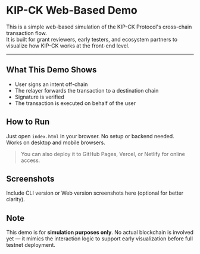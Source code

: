 # KIP-CK Web-Based Demo

This is a simple web-based simulation of the KIP-CK Protocol's cross-chain transaction flow.  
It is built for grant reviewers, early testers, and ecosystem partners to visualize how KIP-CK works at the front-end level.

---

## What This Demo Shows

- User signs an intent off-chain
- The relayer forwards the transaction to a destination chain
- Signature is verified
- The transaction is executed on behalf of the user



## How to Run

Just open `index.html` in your browser. No setup or backend needed.  
Works on desktop and mobile browsers.

> You can also deploy it to GitHub Pages, Vercel, or Netlify for online access.



## Screenshots

Include CLI version or Web version screenshots here (optional for better clarity).



## Note

This demo is for **simulation purposes only**. No actual blockchain is involved yet — it mimics the interaction logic to support early visualization before full testnet deployment.

